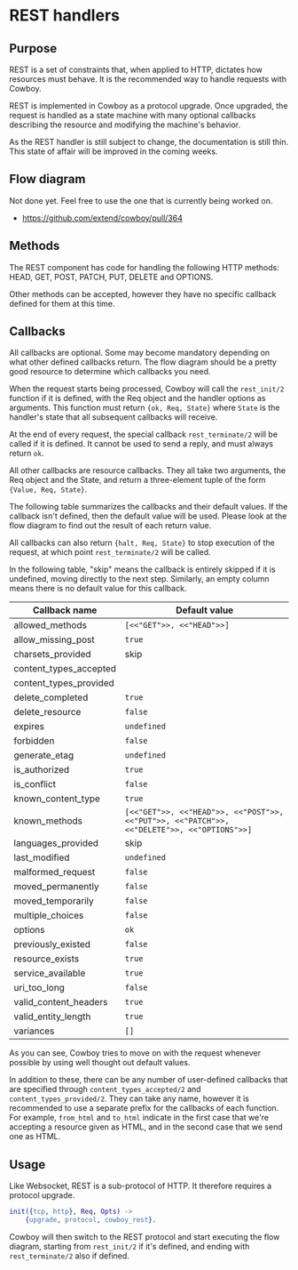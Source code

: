 REST handlers
=============

Purpose
-------

REST is a set of constraints that, when applied to HTTP, dictates how
resources must behave. It is the recommended way to handle requests
with Cowboy.

REST is implemented in Cowboy as a protocol upgrade. Once upgraded,
the request is handled as a state machine with many optional callbacks
describing the resource and modifying the machine's behavior.

As the REST handler is still subject to change, the documentation is
still thin. This state of affair will be improved in the coming weeks.

Flow diagram
------------

Not done yet. Feel free to use the one that is currently being worked on.

 *  https://github.com/extend/cowboy/pull/364

Methods
-------

The REST component has code for handling the following HTTP methods:
HEAD, GET, POST, PATCH, PUT, DELETE and OPTIONS.

Other methods can be accepted, however they have no specific callback
defined for them at this time.

Callbacks
---------

All callbacks are optional. Some may become mandatory depending
on what other defined callbacks return. The flow diagram should
be a pretty good resource to determine which callbacks you need.

When the request starts being processed, Cowboy will call the
`rest_init/2` function if it is defined, with the Req object
and the handler options as arguments. This function must return
`{ok, Req, State}` where `State` is the handler's state that all
subsequent callbacks will receive.

At the end of every request, the special callback `rest_terminate/2`
will be called if it is defined. It cannot be used to send a reply,
and must always return `ok`.

All other callbacks are resource callbacks. They all take two
arguments, the Req object and the State, and return a three-element
tuple of the form `{Value, Req, State}`.

The following table summarizes the callbacks and their default values.
If the callback isn't defined, then the default value will be used.
Please look at the flow diagram to find out the result of each return
value.

All callbacks can also return `{halt, Req, State}` to stop execution
of the request, at which point `rest_terminate/2` will be called.

In the following table, "skip" means the callback is entirely skipped
if it is undefined, moving directly to the next step. Similarly, an
empty column means there is no default value for this callback.

| Callback name          | Default value             |
| ---------------------- | ------------------------- |
| allowed_methods        | `[<<"GET">>, <<"HEAD">>]` |
| allow_missing_post     | `true`                    |
| charsets_provided      | skip                      |
| content_types_accepted |                           |
| content_types_provided |                           |
| delete_completed       | `true`                    |
| delete_resource        | `false`                   |
| expires                | `undefined`               |
| forbidden              | `false`                   |
| generate_etag          | `undefined`               |
| is_authorized          | `true`                    |
| is_conflict            | `false`                   |
| known_content_type     | `true`                    |
| known_methods          | `[<<"GET">>, <<"HEAD">>, <<"POST">>, <<"PUT">>, <<"PATCH">>, <<"DELETE">>, <<"OPTIONS">>]` |
| languages_provided     | skip                      |
| last_modified          | `undefined`               |
| malformed_request      | `false`                   |
| moved_permanently      | `false`                   |
| moved_temporarily      | `false`                   |
| multiple_choices       | `false`                   |
| options                | `ok`                      |
| previously_existed     | `false`                   |
| resource_exists        | `true`                    |
| service_available      | `true`                    |
| uri_too_long           | `false`                   |
| valid_content_headers  | `true`                    |
| valid_entity_length    | `true`                    |
| variances              | `[]`                      |

As you can see, Cowboy tries to move on with the request whenever
possible by using well thought out default values.

In addition to these, there can be any number of user-defined
callbacks that are specified through `content_types_accepted/2`
and `content_types_provided/2`. They can take any name, however
it is recommended to use a separate prefix for the callbacks of
each function. For example, `from_html` and `to_html` indicate
in the first case that we're accepting a resource given as HTML,
and in the second case that we send one as HTML.

Usage
-----

Like Websocket, REST is a sub-protocol of HTTP. It therefore
requires a protocol upgrade.

``` erlang
init({tcp, http}, Req, Opts) ->
    {upgrade, protocol, cowboy_rest}.
```

Cowboy will then switch to the REST protocol and start executing
the flow diagram, starting from `rest_init/2` if it's defined,
and ending with `rest_terminate/2` also if defined.
